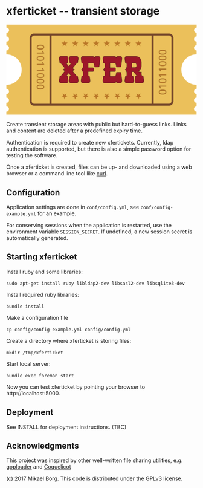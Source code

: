 # xferticket -- transient storage

![](./lib/xferticket/public/xferticket.svg)

Create transient storage areas with public but hard-to-guess links. Links and
content are deleted after a predefined expiry time.


Authentication is required to create new xfertickets. Currently, ldap
authentication is supported, but there is also a simple password option for
testing the software.


Once a xferticket is created, files can be up- and downloaded using a web
browser or a command line tool like [curl](https://curl.haxx.se/).


## Configuration

Application settings are done in `conf/config.yml`, see
`conf/config-example.yml` for an example.


For conserving sessions when the application is restarted, use the environment
variable `SESSION_SECRET`. If undefined, a new session secret is
automatically generated.


## Starting xferticket

Install ruby and some libraries:

    sudo apt-get install ruby libldap2-dev libsasl2-dev libsqlite3-dev 

Install required ruby libraries:

    bundle install

Make a configuration file

    cp config/config-example.yml config/config.yml

Create a directory where xferticket is storing files:

    mkdir /tmp/xferticket

Start local server:

    bundle exec foreman start

Now you can test xferticket by pointing your browser to http://localhost:5000.


## Deployment

See INSTALL for deployment instructions. (TBC)

## Acknowledgments

This project was inspired by other well-written file sharing utilities, e.g.
[goploader](https://up.depado.eu/) and [Coquelicot](https://coquelicot.potager.org/)

(c) 2017 Mikael Borg. This code is distributed under the GPLv3 license.

